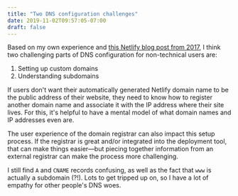 ```yaml
---
title: "Two DNS configuration challenges"
date: 2019-11-02T09:57:05-07:00
draft: false
---
```


Based on my own experience and [this Netlify blog post from 2017](https://www.netlify.com/blog/2017/12/19/an-easier-way-to-manage-domains-and-dns-on-netlify/#getting-to-know-dns), I think two challenging parts of DNS configuration for non-technical users are:

1. Setting up custom domains
2. Understanding subdomains

If users don't want their automatically generated Netlify domain name to be the public address of their website, they need to know how to register another domain name and associate it with the IP address where their site lives. For this, it's helpful to have a mental model of what domain names and IP addresses even are. 

The user experience of the domain registrar can also impact this setup process. If the registrar is great and/or integrated into the deployment tool, that can make things easier—but piecing together information from an external registrar can make the process more challenging. 

I still find `A` and `CNAME` records confusing, as well as the fact that `www` is actually a subdomain (?!). Lots to get tripped up on, so I have a lot of empathy for other people's DNS woes.

